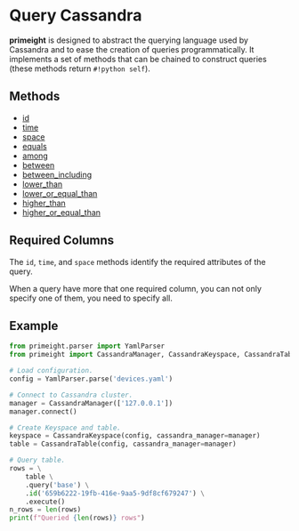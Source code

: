 # Query Cassandra

**primeight** is designed to abstract the querying language used by Cassandra and to ease the creation of queries programmatically.
It implements a set of methods that can be chained to construct queries (these methods return `#!python self`).

## Methods

- [id](/reference/cassandra-table#id)
- [time](/reference/cassandra-table#time)
- [space](/reference/cassandra-table#space)
- [equals](/reference/cassandra-table#equals)
- [among](/reference/cassandra-table#among)
- [between](/reference/cassandra-table#between)
- [between_including](/reference/cassandra-table#between_including)
- [lower_than](/reference/cassandra-table#lower_than)
- [lower_or_equal_than](/reference/cassandra-table#lower_or_equal_than)
- [higher_than](/reference/cassandra-table#higher_than)
- [higher_or_equal_than](/reference/cassandra-table#higher_or_equal_than)

## Required Columns

The `id`, `time`, and `space` methods identify the required attributes of the query.

When a query have more that one required column, you can not only specify one of them, you need to specify all. 

## Example

```python
from primeight.parser import YamlParser
from primeight import CassandraManager, CassandraKeyspace, CassandraTable

# Load configuration.
config = YamlParser.parse('devices.yaml')

# Connect to Cassandra cluster.
manager = CassandraManager(['127.0.0.1'])
manager.connect()

# Create Keyspace and table.
keyspace = CassandraKeyspace(config, cassandra_manager=manager)
table = CassandraTable(config, cassandra_manager=manager)

# Query table.
rows = \
    table \
    .query('base') \
    .id('659b6222-19fb-416e-9aa5-9df8cf679247') \
    .execute()
n_rows = len(rows)
print(f"Queried {len(rows)} rows")
```
